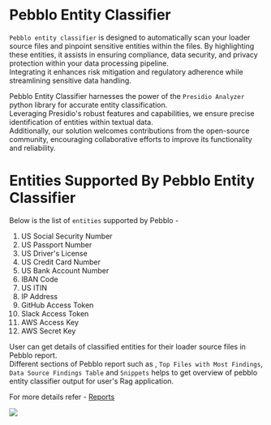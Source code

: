 # Pebblo Entity Classifier

`Pebblo entity classifier` is designed to automatically scan your loader source files and pinpoint sensitive entities within the files. By highlighting these entities, it assists in ensuring compliance, data security, and privacy protection within your data processing pipeline.  
Integrating it enhances risk mitigation and regulatory adherence while streamlining sensitive data handling.

Pebblo Entity Classifier harnesses the power of the `Presidio Analyzer` python library for accurate entity classification.  
Leveraging Presidio's robust features and capabilities, we ensure precise identification of entities within textual data.  
Additionally, our solution welcomes contributions from the open-source community, encouraging collaborative efforts to improve its functionality and reliability.

# Entities Supported By Pebblo Entity Classifier

Below is the list of `entities` supported by Pebblo -

1. US Social Security Number
1. US Passport Number
1. US Driver's License
1. US Credit Card Number
1. US Bank Account Number
1. IBAN Code
1. US ITIN
1. IP Address
1. GitHub Access Token
1. Slack Access Token
1. AWS Access Key
1. AWS Secret Key


User can get details of classified entities for their loader source files in Pebblo report.  
Different sections of Pebblo report such as , `Top Files with Most Findings`, `Data Source Findings Table` and `Snippets` helps to get overview of pebblo entity classifier output for user's Rag application.

For more details refer - [Reports](reports.md)

<img referrerpolicy="no-referrer-when-downgrade" src="https://static.scarf.sh/a.png?x-pxid=64a603c5-db24-48b3-bbaa-0e5ca775e1cf" />
